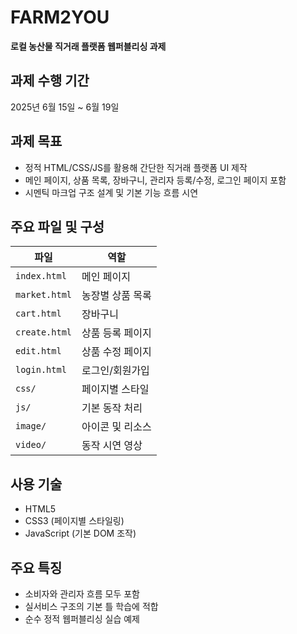 # FARM2YOU

**로컬 농산물 직거래 플랫폼 웹퍼블리싱 과제**


## 과제 수행 기간

2025년 6월 15일 ~ 6월 19일


## 과제 목표

- 정적 HTML/CSS/JS를 활용해 간단한 직거래 플랫폼 UI 제작
- 메인 페이지, 상품 목록, 장바구니, 관리자 등록/수정, 로그인 페이지 포함
- 시멘틱 마크업 구조 설계 및 기본 기능 흐름 시연


## 주요 파일 및 구성

| 파일 | 역할 |
|------|------|
| `index.html` | 메인 페이지 |
| `market.html` | 농장별 상품 목록 |
| `cart.html` | 장바구니 |
| `create.html` | 상품 등록 페이지 |
| `edit.html` | 상품 수정 페이지 |
| `login.html` | 로그인/회원가입 |
| `css/` | 페이지별 스타일 |
| `js/` | 기본 동작 처리 |
| `image/` | 아이콘 및 리소스 |
| `video/` | 동작 시연 영상 |


## 사용 기술

- HTML5
- CSS3 (페이지별 스타일링)
- JavaScript (기본 DOM 조작)


## 주요 특징

- 소비자와 관리자 흐름 모두 포함
- 실서비스 구조의 기본 틀 학습에 적합
- 순수 정적 웹퍼블리싱 실습 예제

